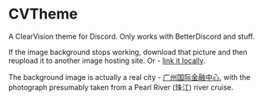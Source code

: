 # CVTheme
A ClearVision theme for Discord. Only works with BetterDiscord and stuff. 

If the image background stops working, download that picture and then reupload it to another image hosting site. Or - [link it locally](https://stackoverflow.com/questions/24208607/how-do-i-use-a-local-file-as-a-background-image-with-css).

The background image is actually a real city - [广州国际金融中心](https://www.pexels.com/photo/high-rise-buildings-during-nighttime-1366957/), with the photograph presumably taken from a Pearl River (珠江) river cruise.
